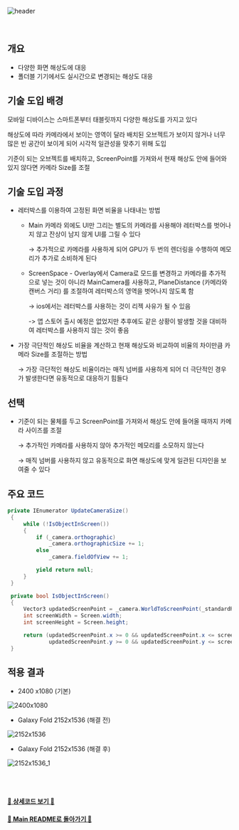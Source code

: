 ![header](https://capsule-render.vercel.app/api?type=cylinder&color=A1B6FF&height=150&section=header&text=Screen%20Resolution&fontSize=60&fontColor=ECFBFF&animation=fadeIn)

<br>

## 개요

- 다양한 화면 해상도에 대응
- 폴더블 기기에서도 실시간으로 변경되는 해상도 대응

## 기술 도입 배경

모바일 디바이스는 스마트폰부터 태블릿까지 다양한 해상도를 가지고 있다

해상도에 따라 카메라에서 보이는 영역이 달라 배치된 오브젝트가 보이지 않거나 너무 많은 빈 공간이 보이게 되어 시각적 일관성을 맞추기 위해 도입


기준이 되는 오브젝트를 배치하고, ScreenPoint를 가져와서 현재 해상도 안에 들어와있지 않다면 카메라 Size를 조절

## 기술 도입 과정


- 레터박스를 이용하여 고정된 화면 비율을 나태내는 방법
    
    -  Main 카메라 외에도 UI만 그리는 별도의 카메라를 사용해야 레터박스를 벗어나지 않고 잔상이 남지 않게 UI를 그릴 수 있다

       → 추가적으로 카메라를 사용하게 되어 GPU가 두 번의 렌더링을 수행하여 메모리가 추가로 소비하게 된다
    
    -  ScreenSpace - Overlay에서 Camera로 모드를 변경하고 카메라를 추가적으로 넣는 것이 아니라 MainCamera를 사용하고, PlaneDistance (카메라와 캔버스 거리) 를 조절하여 레터박스의 영역을 벗어나지 않도록 함 

        -> ios에서는 레터박스를 사용하는 것이 리젝 사유가 될 수 있음
         
        -> 앱 스토어 출시 예정은 없었지만 추후에도 같은 상황이 발생할 것을 대비하여 레터박스를 사용하지 않는 것이 좋음 
    
- 가장 극단적인 해상도 비율을 계산하고 현재 해상도와 비교하여 비율의 차이만큼 카메라 Size를 조절하는 방법
    
    → 가장 극단적인 해상도 비율이라는 매직 넘버를 사용하게 되어 더 극단적인 경우가 발생한다면 유동적으로 대응하기 힘들다
    

## 선택

- 기준이 되는 물체를 두고 ScreenPoint를 가져와서 해상도 안에 들어올 때까지 카메라 사이즈를 조절
    
    → 추가적인 카메라를 사용하지 않아 추가적인 메모리를 소모하지 않는다
    
    → 매직 넘버를 사용하지 않고 유동적으로 화면 해상도에 맞게 일관된 디자인을 보여줄 수 있다

## 주요 코드

```cs
private IEnumerator UpdateCameraSize()
 {
     while (!IsObjectInScreen())
     {
         if (_camera.orthographic)
             _camera.orthographicSize += 1;
         else
             _camera.fieldOfView += 1;

         yield return null;
     }
 }

 private bool IsObjectInScreen()
 {
     Vector3 updatedScreenPoint = _camera.WorldToScreenPoint(_standardResolution.position);
     int screenWidth = Screen.width;
     int screenHeight = Screen.height;

     return (updatedScreenPoint.x >= 0 && updatedScreenPoint.x <= screenWidth &&
             updatedScreenPoint.y >= 0 && updatedScreenPoint.y <= screenHeight);
 }
```
    

## 적용 결과

- 2400 x1080 (기본)

![2400x1080](https://github.com/TodangTodang/TodangTodangPublic/assets/62470991/82ef0893-9e33-4c39-878b-fb8f93d9b4b4)
- Galaxy Fold 2152x1536 (해결 전)

![2152x1536](https://github.com/TodangTodang/TodangTodangPublic/assets/62470991/52fb642c-5d85-435a-9e59-836f08df4e7b)

- Galaxy Fold 2152x1536 (해결 후)

![2152x1536_1](https://github.com/TodangTodang/TodangTodangPublic/assets/62470991/9036472d-282b-4418-bbb8-f0e00128d2b3)


<br><br>


#### [🐰 상세코드 보기 🐰](https://github.com/TodangTodang/TodangTodangPublic/blob/b1b6d7744022692364c47eaa028c1fb841d94b44/Scripts/Components/CameraResolution.cs#L5-L61)

#### [🌙 Main README로 돌아가기 🌙](/README.md)
